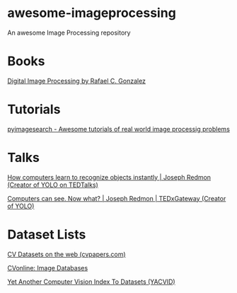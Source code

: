 # awesome-imageprocessing

An awesome Image Processing repository 

# Books

<a href="https://www.amazon.com/Digital-Image-Processing-Rafael-Gonzalez/dp/013168728X">Digital Image Processing  by Rafael C. Gonzalez </a>

# Tutorials

<a href="https://www.pyimagesearch.com/category/tutorials/">pyimagesearch - Awesome tutorials of real world image processig problems </a>


# Talks

<a href="https://www.youtube.com/watch?v=Cgxsv1riJhI">How computers learn to recognize objects instantly | Joseph Redmon (Creator of YOLO on TEDTalks) </a>

<a href="https://www.youtube.com/watch?v=XS2UWYuh5u0">Computers can see. Now what? | Joseph Redmon | TEDxGateway (Creator of YOLO) </a>

# Dataset Lists

<a href="http://www.cvpapers.com/datasets.html">CV Datasets on the web (cvpapers.com)  </a>

<a href="http://homepages.inf.ed.ac.uk/rbf/CVonline/Imagedbase.htm">CVonline: Image Databases </a>

<a href="https://riemenschneider.hayko.at/vision/dataset/index.php">Yet Another Computer Vision Index To Datasets (YACVID) </a>
